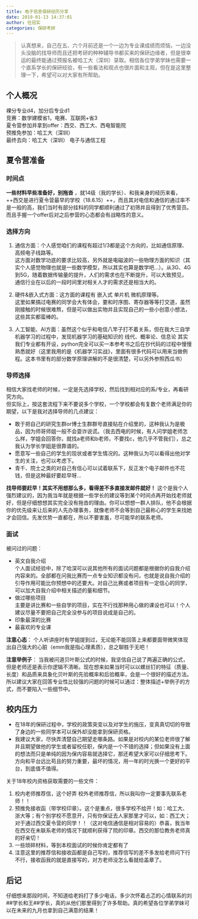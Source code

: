 ```yaml
---
title: 电子信息保研经历分享
date: 2019-01-13 14:37:01
author: 任冠实
categories: 保研考研
---
```


> 认真想来，自己在五、六个月前还是一个一边为专业课成绩而烦恼，一边没头没脑的找导师而且还把考研的种种辅导书都买来的保研边缘者，但是很幸运的最终能通过预报名被哈工大（深圳）录取。相信各位学弟学妹也需要一个直系学长的保研经验，有一些看法和观点也很片面和主观，但在是这里整理一下，希望可以对大家有所帮助。

## 个人概况
裸分专业d4，加分后专业d1   
竞赛：数学建模省1，电赛、互联网+省3  
夏令营参加并拿到offer：西交、西工大、西电智能院  
预推免参加：哈工大（深圳）  
最终去向：哈工大（深圳） 电子与通信工程

## 夏令营准备
### 时间点  

**一些材料早些准备好，别拖沓**
，就14级（我的学长）、和我亲身的经历来看，++西交是进行夏令营最早的学校（18.6.15）++，而且其对电信和通信的通过率不是一般的高，我们当时有部分挂科的同学都顺利通过了初筛并且得到了优秀营员。而且手握一个offer后对之后参营的心态都会有战略性的意义。

### 选择方向
1. 通信方面：个人感觉咱们的课程有超过1/3都是这个方向的，比如通信原理、高频电子线路等。  
这方面对数学功底的要求比较高，另外就是电磁波的一些物理方面的知识（其实个人感觉物理也就是一些数学模型，所以其实也算是数学吧…）。从3G、4G到5G，随着数据传输量的提升，人们的需求也在不断提升，可以大致预见，通信行业在以后的一段时间里对相关人才的需求还是相当大的。

2. 硬件&嵌入式方面：这方面的课程有 嵌入式 单片机 微机原理等。  
这里如果搞过电赛的同学会大有体会，要和时序图、寄存器等等打交道，虽然刚接触的时候很难熬，但是可以做出实物并且实现自己的一些小创意小想法，这些其实都蛮棒的。

3. 人工智能、AI方面：虽然这个似乎和电信八竿子打不着关系，但在我大三自学机器学习的过程中，发现机器学习的基础知识的 线代、概率论、信息论 其实我们专业都有开设，python完全可以买一本参考书之后在抄代码的过程中慢慢熟悉就好（这里我用的是《机器学习实战》，里面有很多代码可以用来当做例程。这本书里有的部分数学原理讲解的不是很清楚，可以另外参照西瓜书）

### 导师选择
相信大家找老师的时候，一定是先选择学校，然后找到相对应的系/专业，再看研究方向。  
但实际上，按这套流程下来不要说多个学校，一个学校都会有复数个老师满足你的期望，以下是我对选择导师的几点建议：  
- 敢于把自己的研究生群or博士生群群号直接贴在介绍里的，这种我认为是极品，因为师哥师姐一般不会耍诈说谎。（我去西电的时候，有人问学姐老师怎么样，学姐会回答你，就找a老师和b老师，不要找c，他几乎不管我们），总之我认为学长学姐是很靠谱的。
- 愿意写一些自己的学生的现状或者学生情况的。这种我认为可以看得出他对学生的关注，也可以考虑下。
- 青千、院士之类的对自己有信心可以试着联系下，反正发个电子邮件也不花钱，但是这种最好要趁早呀…

**找导师要赶早！其实不用想那么多，看得差不多直接发邮件就好！** 这个是我个人强烈建议的，因为我当年就是根据一些学长的建议等到某个时间点再开始找老师就好，但是仔细想想其实完全没有拖沓的理由。你可以想想一群人排队，他不会根据你的优先级来让后来的人先办理事务，就像老师不会等到自己最称心的学生来找她才会回信。先发优势一直都在，所以不要害羞，尽可能早的联系老师。

### 面试
被问过的问题：
- 英文自我介绍  
个人面试经验中，除了哈深可以说其他所有的面试问题都是根据你的自我介绍内容来的。全部都在问我比赛而一点专业知识都没有问，也就是说自我介绍的引导作用可能比你预想中的还要大。对自己比赛或者项目有一定信心的同学，可以加大自我介绍中相关描述的量和细节。
- 做过哪些项目  
主要是讲比赛和一些自学的项目，实在不行找那种用心做的课设也可以！个人建议尽量不要把自己完全没参与的项目说成是自己的。
- 印象最深的比赛
- 最喜欢的专业课  

**注意心态**：
个人听讲座时有学姐提到过，无论能不能回答上来都要面带微笑体现出自己强大的心脏（emm我是指心理素质），总之聊胜于无吧！  

**注意举例子**：
当我被问道贝叶斯公式的时候，我坚信自己说了两遍正确的公式，但是老师还是表示你逻辑不清晰。现在想来如果当时可以以螺丝钉的特征（质量、长度）和品质来具象化贝叶斯的先验概率和后验概率，会是一个很好的描述方法。所以建议大家在回答专业性比较强的问题的时候可以通过：整体描述+举例子的方式，而不要陷入一些细节中。
## 校内压力
- 在18年的保研过程中，学校的政策突变以及对学生的施压，变真真切切的导致了身边的一些同学本可以保外却没能拿到保研资格。
- 我建议大家，尽快弄清楚自己期望走哪条路。如果是对校内的某位老师很了解并且期望做他的学生或者留校任职，保内是一个不错的选择；但如果没有上面的想法而只是单纯的因为保内容易就选择它，那还希望大家可以仔细思考下。方向和平台远比苟且的努力重要，最坏的情况，用一年的时光换一个更好的平台，到底值不值得。

关于18年校内资格获取需要的一些文件：
1. 校内老师推荐信，这个好弄
校外老师推荐信，所以我叫你一定要事先联系老师！！
2. 预推免接收函（带学校印章）。这个是重点，很多学校不给开！如：哈工大、浙大等；有个别学校不愿意开，只有你保证去人家那里才可以，如：西工大；对于通过西交夏令营的同学！！（这对电信通信是相对容易的）恭喜，我当年在西交在未联系老师的情况下就顺利获得了院的印章。西交的那位教务老师真的好亲切！
3. 一些琐碎材料，等到本校面试的时候你肯定都有了
4. 注意这里的推荐信和接收函都是自己写的，推荐信写的差不多发给老师问下行不行，接收函我的就是直接写的，对方老师没怎么看就给盖章了。
## 后记
仔细想来那段时间，不知道给老妈打了多少电话，多少次怀着忐忑的心情联系的刘##学长和王##学长，真的从他们那里得到了许多帮助。真的希望各位学弟学妹可以在未来的九月也拿到自己满意的结果！
